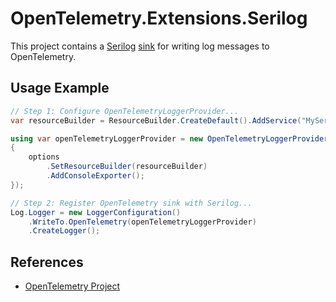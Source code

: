 # OpenTelemetry.Extensions.Serilog

This project contains a [Serilog](https://github.com/serilog/)
[sink](https://github.com/serilog/serilog/wiki/Configuration-Basics#sinks) for
writing log messages to OpenTelemetry.

## Usage Example

```csharp
// Step 1: Configure OpenTelemetryLoggerProvider... 
var resourceBuilder = ResourceBuilder.CreateDefault().AddService("MyService");

using var openTelemetryLoggerProvider = new OpenTelemetryLoggerProvider(options =>
{
    options
        .SetResourceBuilder(resourceBuilder)
        .AddConsoleExporter();
});

// Step 2: Register OpenTelemetry sink with Serilog...
Log.Logger = new LoggerConfiguration()
    .WriteTo.OpenTelemetry(openTelemetryLoggerProvider)
    .CreateLogger();
```

## References

* [OpenTelemetry Project](https://opentelemetry.io/)
